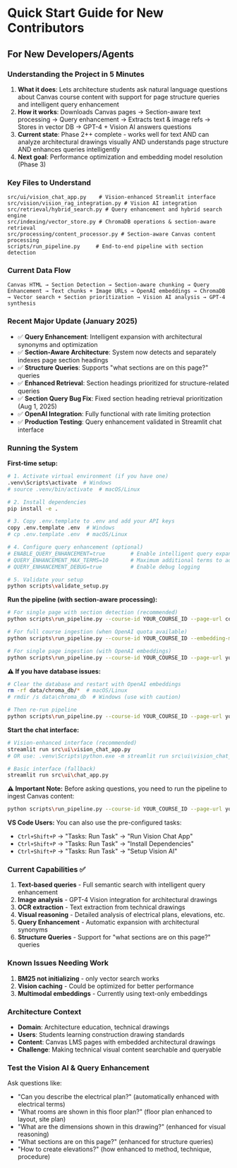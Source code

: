# Quick Start Guide for New Contributors

## For New Developers/Agents

### Understanding the Project in 5 Minutes

1. **What it does**: Lets architecture students ask natural language questions about Canvas course content with support for page structure queries and intelligent query enhancement
2. **How it works**: Downloads Canvas pages → Section-aware text processing → Query enhancement → Extracts text & image refs → Stores in vector DB → GPT-4 + Vision AI answers questions
3. **Current state**: Phase 2++ complete - works well for text AND can analyze architectural drawings visually AND understands page structure AND enhances queries intelligently
4. **Next goal**: Performance optimization and embedding model resolution (Phase 3)

### Key Files to Understand

```
src/ui/vision_chat_app.py    # Vision-enhanced Streamlit interface
src/vision/vision_rag_integration.py # Vision AI integration
src/retrieval/hybrid_search.py # Query enhancement and hybrid search engine
src/indexing/vector_store.py # ChromaDB operations & section-aware retrieval
src/processing/content_processor.py # Section-aware Canvas content processing
scripts/run_pipeline.py     # End-to-end pipeline with section detection
```

### Current Data Flow
```
Canvas HTML → Section Detection → Section-aware chunking → Query Enhancement → Text chunks + Image URLs → OpenAI embeddings → ChromaDB → Vector search + Section prioritization → Vision AI analysis → GPT-4 synthesis
```

### Recent Major Update (January 2025)
- ✅ **Query Enhancement**: Intelligent expansion with architectural synonyms and optimization
- ✅ **Section-Aware Architecture**: System now detects and separately indexes page section headings
- ✅ **Structure Queries**: Supports "what sections are on this page?" queries
- ✅ **Enhanced Retrieval**: Section headings prioritized for structure-related queries
- ✅ **Section Query Bug Fix**: Fixed section heading retrieval prioritization (Aug 1, 2025)
- ✅ **OpenAI Integration**: Fully functional with rate limiting protection
- ✅ **Production Testing**: Query enhancement validated in Streamlit chat interface

### Running the System

**First-time setup:**
```bash
# 1. Activate virtual environment (if you have one)
.venv\Scripts\activate  # Windows
# source .venv/bin/activate  # macOS/Linux

# 2. Install dependencies
pip install -e .

# 3. Copy .env.template to .env and add your API keys
copy .env.template .env  # Windows
# cp .env.template .env  # macOS/Linux

# 4. Configure query enhancement (optional)
# ENABLE_QUERY_ENHANCEMENT=true        # Enable intelligent query expansion
# QUERY_ENHANCEMENT_MAX_TERMS=10       # Maximum additional terms to add
# QUERY_ENHANCEMENT_DEBUG=true         # Enable debug logging

# 5. Validate your setup
python scripts\validate_setup.py
```

**Run the pipeline (with section-aware processing):**
```bash
# For single page with section detection (recommended)
python scripts\run_pipeline.py --course-id YOUR_COURSE_ID --page-url construction-drawing-package-2

# For full course ingestion (when OpenAI quota available)
python scripts\run_pipeline.py --course-id YOUR_COURSE_ID --embedding-model openai

# For single page ingestion (with OpenAI embeddings)
python scripts\run_pipeline.py --course-id YOUR_COURSE_ID --page-url your-page-slug --embedding-model openai
```

**⚠️ If you have database issues:**
```bash
# Clear the database and restart with OpenAI embeddings
rm -rf data/chroma_db/*  # macOS/Linux
# rmdir /s data\chroma_db  # Windows (use with caution)

# Then re-run pipeline
python scripts\run_pipeline.py --course-id YOUR_COURSE_ID --page-url your-page-slug --embedding-model openai
```

**Start the chat interface:**
```bash
# Vision-enhanced interface (recommended)
streamlit run src\ui\vision_chat_app.py
# OR use: .venv\Scripts\python.exe -m streamlit run src\ui\vision_chat_app.py

# Basic interface (fallback)
streamlit run src\ui\chat_app.py
```

**⚠️ Important Note:**
Before asking questions, you need to run the pipeline to ingest Canvas content:
```bash
python scripts\run_pipeline.py --course-id YOUR_COURSE_ID --page-url your-page-slug
```

**VS Code Users:**
You can also use the pre-configured tasks:
- `Ctrl+Shift+P` → "Tasks: Run Task" → "Run Vision Chat App"
- `Ctrl+Shift+P` → "Tasks: Run Task" → "Install Dependencies"
- `Ctrl+Shift+P` → "Tasks: Run Task" → "Setup Vision AI"

### Current Capabilities ✅
1. **Text-based queries** - Full semantic search with intelligent query enhancement
2. **Image analysis** - GPT-4 Vision integration for architectural drawings
3. **OCR extraction** - Text extraction from technical drawings
4. **Visual reasoning** - Detailed analysis of electrical plans, elevations, etc.
5. **Query Enhancement** - Automatic expansion with architectural synonyms
6. **Structure Queries** - Support for "what sections are on this page?" queries

### Known Issues Needing Work
1. **BM25 not initializing** - only vector search works
2. **Vision caching** - Could be optimized for better performance
3. **Multimodal embeddings** - Currently using text-only embeddings

### Architecture Context
- **Domain**: Architecture education, technical drawings
- **Users**: Students learning construction drawing standards
- **Content**: Canvas LMS pages with embedded architectural drawings
- **Challenge**: Making technical visual content searchable and queryable

### Test the Vision AI & Query Enhancement
Ask questions like:
- "Can you describe the electrical plan?" (automatically enhanced with electrical terms)
- "What rooms are shown in this floor plan?" (floor plan enhanced to layout, site plan)
- "What are the dimensions shown in this drawing?" (enhanced for visual reasoning)
- "What sections are on this page?" (enhanced for structure queries)
- "How to create elevations?" (how enhanced to method, technique, procedure)
